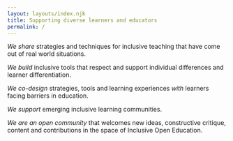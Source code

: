 ```yaml
---
layout: layouts/index.njk
title: Supporting diverse learners and educators
permalink: /
---
```


*We share* strategies and techniques for inclusive teaching that have come out of real world situations.

*We build* inclusive tools that respect and support individual differences and learner differentiation.

*We co-design* strategies, tools and learning experiences <i>with</i> learners facing barriers in education.

*We support* emerging inclusive learning communities.

*We are an open community* that welcomes new ideas, constructive critique, content and contributions in the space of
Inclusive Open Education.
